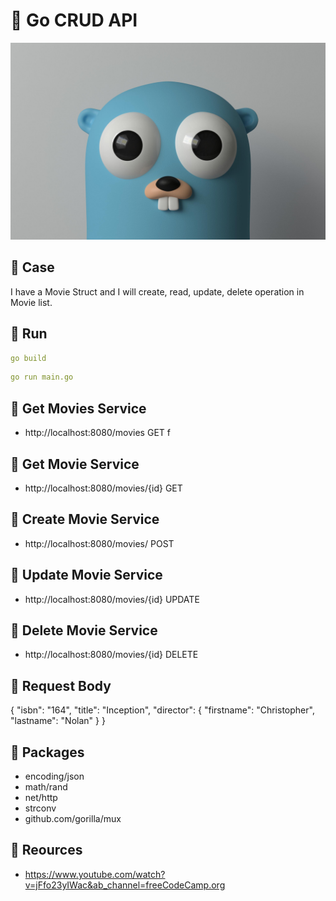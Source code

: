 # 🎯 Go CRUD API

<img src="https://github.com/Muhammederendemir/go-crud-api/blob/main/image/go-wall.jpg">

## 📌 Case

I have a Movie Struct and I will create, read, update, delete operation in Movie list.

## 📌 Run

```yaml
go build
```

```yaml
go run main.go
```

## 📌 Get Movies Service

* http://localhost:8080/movies  GET
f
## 📌 Get Movie Service

* http://localhost:8080/movies/{id} GET

## 📌 Create Movie Service

* http://localhost:8080/movies/  POST

## 📌 Update Movie Service

* http://localhost:8080/movies/{id} UPDATE

## 📌 Delete Movie Service

* http://localhost:8080/movies/{id} DELETE

## 📌 Request Body

{
    "isbn": "164",
    "title": "Inception",
    "director": {
        "firstname": "Christopher",
        "lastname": "Nolan"
    }
}

## 📌 Packages

- encoding/json
- math/rand  
- net/http
- strconv
- github.com/gorilla/mux

## 📌 Reources
* https://www.youtube.com/watch?v=jFfo23yIWac&ab_channel=freeCodeCamp.org

